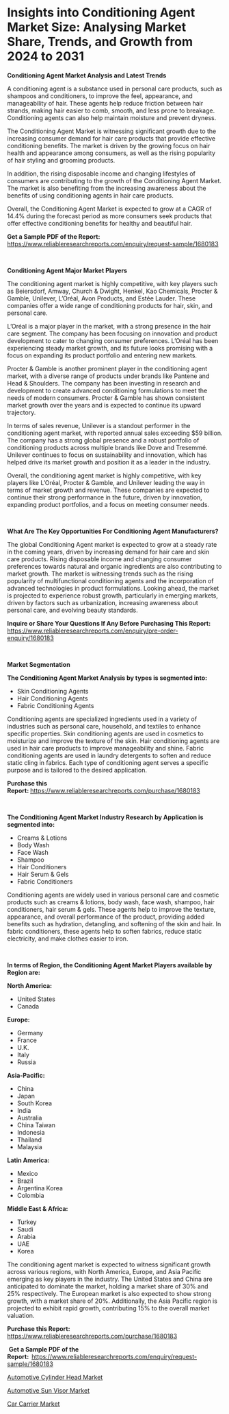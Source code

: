 <p><h1>Insights into Conditioning Agent Market Size: Analysing Market Share, Trends, and Growth from 2024 to 2031</h1></p><p><strong>Conditioning Agent Market Analysis and Latest Trends</strong></p>
<p><p>A conditioning agent is a substance used in personal care products, such as shampoos and conditioners, to improve the feel, appearance, and manageability of hair. These agents help reduce friction between hair strands, making hair easier to comb, smooth, and less prone to breakage. Conditioning agents can also help maintain moisture and prevent dryness.</p><p>The Conditioning Agent Market is witnessing significant growth due to the increasing consumer demand for hair care products that provide effective conditioning benefits. The market is driven by the growing focus on hair health and appearance among consumers, as well as the rising popularity of hair styling and grooming products.</p><p>In addition, the rising disposable income and changing lifestyles of consumers are contributing to the growth of the Conditioning Agent Market. The market is also benefiting from the increasing awareness about the benefits of using conditioning agents in hair care products.</p><p>Overall, the Conditioning Agent Market is expected to grow at a CAGR of 14.4% during the forecast period as more consumers seek products that offer effective conditioning benefits for healthy and beautiful hair.</p></p>
<p><strong>Get a Sample PDF of the Report:&nbsp;</strong> <a href="https://www.reliableresearchreports.com/enquiry/request-sample/1680183">https://www.reliableresearchreports.com/enquiry/request-sample/1680183</a></p>
<p>&nbsp;</p>
<p><strong>Conditioning Agent Major Market Players</strong></p>
<p><p>The conditioning agent market is highly competitive, with key players such as Beiersdorf, Amway, Church & Dwight, Henkel, Kao Chemicals, Procter & Gamble, Unilever, L’Oréal, Avon Products, and Estée Lauder. These companies offer a wide range of conditioning products for hair, skin, and personal care.</p><p>L’Oréal is a major player in the market, with a strong presence in the hair care segment. The company has been focusing on innovation and product development to cater to changing consumer preferences. L’Oréal has been experiencing steady market growth, and its future looks promising with a focus on expanding its product portfolio and entering new markets.</p><p>Procter & Gamble is another prominent player in the conditioning agent market, with a diverse range of products under brands like Pantene and Head & Shoulders. The company has been investing in research and development to create advanced conditioning formulations to meet the needs of modern consumers. Procter & Gamble has shown consistent market growth over the years and is expected to continue its upward trajectory.</p><p>In terms of sales revenue, Unilever is a standout performer in the conditioning agent market, with reported annual sales exceeding $59 billion. The company has a strong global presence and a robust portfolio of conditioning products across multiple brands like Dove and Tresemmé. Unilever continues to focus on sustainability and innovation, which has helped drive its market growth and position it as a leader in the industry.</p><p>Overall, the conditioning agent market is highly competitive, with key players like L’Oréal, Procter & Gamble, and Unilever leading the way in terms of market growth and revenue. These companies are expected to continue their strong performance in the future, driven by innovation, expanding product portfolios, and a focus on meeting consumer needs.</p></p>
<p>&nbsp;</p>
<p><strong>What Are The Key Opportunities For Conditioning Agent Manufacturers?</strong></p>
<p><p>The global Conditioning Agent market is expected to grow at a steady rate in the coming years, driven by increasing demand for hair care and skin care products. Rising disposable income and changing consumer preferences towards natural and organic ingredients are also contributing to market growth. The market is witnessing trends such as the rising popularity of multifunctional conditioning agents and the incorporation of advanced technologies in product formulations. Looking ahead, the market is projected to experience robust growth, particularly in emerging markets, driven by factors such as urbanization, increasing awareness about personal care, and evolving beauty standards.</p></p>
<p><strong>Inquire or Share Your Questions If Any Before Purchasing This Report:</strong> <a href="https://www.reliableresearchreports.com/enquiry/pre-order-enquiry/1680183">https://www.reliableresearchreports.com/enquiry/pre-order-enquiry/1680183</a></p>
<p>&nbsp;</p>
<p><strong>Market Segmentation</strong></p>
<p><strong>The Conditioning Agent Market Analysis by types is segmented into:</strong></p>
<p><ul><li>Skin Conditioning Agents</li><li>Hair Conditioning Agents</li><li>Fabric Conditioning Agents</li></ul></p>
<p><p>Conditioning agents are specialized ingredients used in a variety of industries such as personal care, household, and textiles to enhance specific properties. Skin conditioning agents are used in cosmetics to moisturize and improve the texture of the skin. Hair conditioning agents are used in hair care products to improve manageability and shine. Fabric conditioning agents are used in laundry detergents to soften and reduce static cling in fabrics. Each type of conditioning agent serves a specific purpose and is tailored to the desired application.</p></p>
<p><strong>Purchase this Report:&nbsp;</strong><a href="https://www.reliableresearchreports.com/purchase/1680183">https://www.reliableresearchreports.com/purchase/1680183</a></p>
<p>&nbsp;</p>
<p><strong>The Conditioning Agent Market Industry Research by Application is segmented into:</strong></p>
<p><ul><li>Creams & Lotions</li><li>Body Wash</li><li>Face Wash</li><li>Shampoo</li><li>Hair Conditioners</li><li>Hair Serum & Gels</li><li>Fabric Conditioners</li></ul></p>
<p><p>Conditioning agents are widely used in various personal care and cosmetic products such as creams & lotions, body wash, face wash, shampoo, hair conditioners, hair serum & gels. These agents help to improve the texture, appearance, and overall performance of the product, providing added benefits such as hydration, detangling, and softening of the skin and hair. In fabric conditioners, these agents help to soften fabrics, reduce static electricity, and make clothes easier to iron.</p></p>
<p>&nbsp;</p>
<p><strong>In terms of Region, the Conditioning Agent Market Players available by Region are:</strong></p>
<p>
    <p> <strong> North America: </strong>
        <ul>
            <li>United States</li>
            <li>Canada</li>
        </ul>
        </p> 
    <p> <strong> Europe: </strong>
        <ul>
            <li>Germany</li>
            <li>France</li>
            <li>U.K.</li>
            <li>Italy</li>
            <li>Russia</li>
        </ul>
        </p> 
    <p> <strong> Asia-Pacific: </strong>
        <ul>
            <li>China</li>
            <li>Japan</li>
            <li>South Korea</li>
            <li>India</li>
            <li>Australia</li>
            <li>China Taiwan</li>
            <li>Indonesia</li>
            <li>Thailand</li>
            <li>Malaysia</li>
        </ul>
        </p> 
    <p> <strong> Latin America: </strong>
        <ul>
            <li>Mexico</li>
            <li>Brazil</li>
            <li>Argentina Korea</li>
            <li>Colombia</li>
        </ul>
        </p> 
    <p> <strong> Middle East & Africa: </strong>
        <ul>
            <li>Turkey</li>
            <li>Saudi</li>
            <li>Arabia</li>
            <li>UAE</li>
            <li>Korea</li>
        </ul>
    </p>
    </p>
<p><p>The conditioning agent market is expected to witness significant growth across various regions, with North America, Europe, and Asia Pacific emerging as key players in the industry. The United States and China are anticipated to dominate the market, holding a market share of 30% and 25% respectively. The European market is also expected to show strong growth, with a market share of 20%. Additionally, the Asia Pacific region is projected to exhibit rapid growth, contributing 15% to the overall market valuation.</p></p>
<p><strong>Purchase this Report: </strong><a href="https://www.reliableresearchreports.com/purchase/1680183">https://www.reliableresearchreports.com/purchase/1680183</a></p>
<p>&nbsp;<strong>Get a Sample PDF of the Report:&nbsp;&nbsp;</strong><a href="https://www.reliableresearchreports.com/enquiry/request-sample/1680183">https://www.reliableresearchreports.com/enquiry/request-sample/1680183</a></p>
<p><strong></strong></p>
<p><p><a href="https://copper-carbon-84f.notion.site/Automotive-Cylinder-Head-Market-Research-Report-Provides-thorough-Industry-Overview-which-offers-an-ea8e3406ea2042cfa375b9a139858a29">Automotive Cylinder Head Market</a></p><p><a href="https://cedar-agate-3da.notion.site/Automotive-Sun-Visor-Market-Size-Growth-Outlook-from-2024-to-2031-projecting-at-Market-s-Trends-An-2c4fb9eb10fa40d88e3f75f1f2bb5cb9">Automotive Sun Visor Market</a></p><p><a href="https://circular-yam-9b9.notion.site/Car-Carrier-Market-Size-and-Examines-its-Market-Scope-with-a-Primary-Focus-on-Growth-Opportunities-f1e1bbaf1bc946a8b23c31a195ef1515">Car Carrier Market</a></p></p>